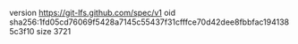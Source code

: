 version https://git-lfs.github.com/spec/v1
oid sha256:1fd05cd76069f5428a7145c55437f31cfffce70d42dee8fbbfac1941385c3f10
size 3721
